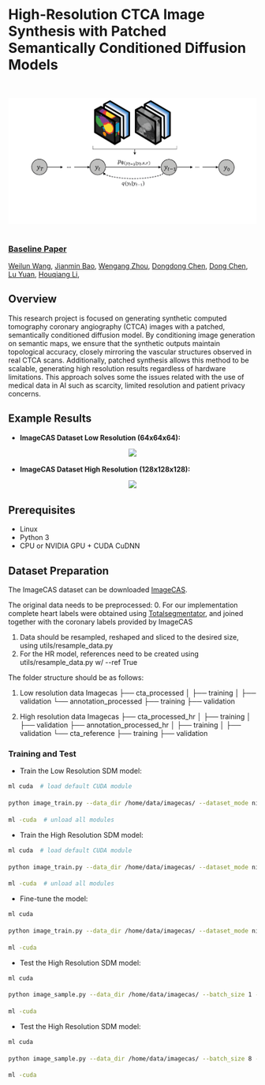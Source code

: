 # High-Resolution CTCA Image Synthesis with Patched Semantically Conditioned Diffusion Models

&nbsp;

<img src='assets/figura_slice-02.png' align="left">

&nbsp;

### [Baseline Paper](https://arxiv.org/abs/2207.00050)

[Weilun Wang](https://scholar.google.com/citations?hl=zh-CN&user=YfV4aCQAAAAJ), [Jianmin Bao](https://scholar.google.com/citations?hl=zh-CN&user=hjwvkYUAAAAJ), [Wengang Zhou](https://scholar.google.com/citations?hl=zh-CN&user=8s1JF8YAAAAJ), [Dongdong Chen](https://scholar.google.com/citations?hl=zh-CN&user=sYKpKqEAAAAJ), [Dong Chen](https://scholar.google.com/citations?hl=zh-CN&user=_fKSYOwAAAAJ), [Lu Yuan](https://scholar.google.com/citations?hl=zh-CN&user=k9TsUVsAAAAJ), [Houqiang Li](https://scholar.google.com/citations?hl=zh-CN&user=7sFMIKoAAAAJ),

## Overview

This research project is focused on generating synthetic computed tomography coronary angiography (CTCA) images with a patched, semantically conditioned diffusion model. By conditioning image generation on semantic maps, we ensure that the synthetic outputs maintain topological accuracy, closely mirroring the vascular structures observed in real CTCA scans. Additionally, patched synthesis allows this method to be scalable, generating high resolution results regardless of hardware limitations. This approach solves some the issues related with the use of medical data in AI such as scarcity, limited resolution and patient privacy concerns.


## Example Results
* **ImageCAS Dataset Low Resolution (64x64x64):**

<p align='center'>  
  <img src='assets/results_lr-03.png'/>
</p>

* **ImageCAS Dataset High Resolution (128x128x128):**

<p align='center'>  
  <img src='assets/results_hr-03.png'/>
</p>


## Prerequisites
- Linux
- Python 3
- CPU or NVIDIA GPU + CUDA CuDNN

## Dataset Preparation
The ImageCAS dataset can be downloaded [ImageCAS](https://github.com/XiaoweiXu/ImageCAS-A-Large-Scale-Dataset-and-Benchmark-for-Coronary-Artery-Segmentation-based-on-CT.git).

The original data needs to be preprocessed:
0. For our implementation complete heart labels were obtained using [Totalsegmentator](https://totalsegmentator.com/), and joined together with the coronary labels provided by ImageCAS
1. Data should be resampled, reshaped and sliced to the desired size, using utils/resample_data.py 
2. For the HR model, references need to be created using utils/resample_data.py w/ --ref True

The folder structure should be as follows:
1. Low resolution data
Imagecas
├── cta_processed
│   ├── training
│   ├── validation
└── annotation_processed
    ├── training
    ├── validation

2. High resolution data
Imagecas
├── cta_processed_hr
│   ├── training
│   ├── validation
├── annotation_processed_hr
│   ├── training
│   ├── validation
└── cta_reference
    ├── training
    ├── validation



### Training and Test

- Train the Low Resolution SDM model:
```bash
ml cuda  # load default CUDA module

python image_train.py --data_dir /home/data/imagecas/ --dataset_mode nifti --lr 1e-4 --batch_size 1 --attention_resolutions 16,8 --diffusion_steps 1000 --image_size 64 --learn_sigma True --noise_schedule cosine --num_channels 128 --num_head_channels 64 --num_res_blocks 2 --resblock_updown True --use_fp16 True --use_scale_shift_norm True --use_checkpoint True --num_classes 9 --class_cond True --no_instance True --lr_anneal_steps 20000

ml -cuda  # unload all modules
```

- Train the High Resolution SDM model:
```bash
ml cuda  # load default CUDA module

python image_train.py --data_dir /home/data/imagecas/ --dataset_mode nifti_hr --lr 1e-4 --batch_size 1 --attention_resolutions 16,8 --diffusion_steps 1000 --image_size 128 --learn_sigma True --noise_schedule cosine --num_channels 128 --num_head_channels 64 --num_res_blocks 2 --resblock_updown True --use_fp16 True --use_scale_shift_norm True --use_checkpoint False --num_classes 9 --class_cond True --no_instance True --lr_anneal_steps 40000 --reference True --pos_emb True

ml -cuda  # unload all modules
```

- Fine-tune the model:
```bash
ml cuda

python image_train.py --data_dir /home/data/imagecas/ --dataset_mode nifti --lr 1e-4 --batch_size 1 --attention_resolutions 16,8 --diffusion_steps 1000 --image_size 64 --learn_sigma True --noise_schedule cosine --num_channels 128 --num_head_channels 64 --num_res_blocks 2 --resblock_updown True --use_fp16 True --use_scale_shift_norm True --use_checkpoint True --num_classes 9 --class_cond True --no_instance True --lr_anneal_steps 40000 --drop_rate 0.2 --resume_checkpoint ./logs/model_folder/model020000.pt

ml -cuda
```

- Test the High Resolution SDM model:
```bash
ml cuda

python image_sample.py --data_dir /home/data/imagecas/ --batch_size 1 --dataset_mode nifti --attention_resolutions 16,8 --diffusion_steps 1000 --image_size 64 --learn_sigma True --noise_schedule cosine --num_channels 128 --num_head_channels 64 --num_res_blocks 2 --resblock_updown True --use_fp16 True --use_scale_shift_norm True  --num_classes 9 --class_cond True --no_instance True --num_samples 1 --s 1 --model_path ./logs/model_folder/model040000.pt --results_path ./results/results_name --history False --reference True --pos_emb True

ml -cuda
```

- Test the High Resolution SDM model:
```bash
ml cuda

python image_sample.py --data_dir /home/data/imagecas/ --batch_size 8 --dataset_mode nifti_hr --attention_resolutions 16,8 --diffusion_steps 1000 --image_size 128 --learn_sigma True --noise_schedule cosine --num_channels 128 --num_head_channels 64 --num_res_blocks 2 --resblock_updown True --use_fp16 True --use_scale_shift_norm True  --num_classes 9 --class_cond True --no_instance True --num_samples 8 --s 1 --model_path ./logs/model_folder/model040000.pt --results_path ./results/results_name --history False --reference True --pos_emb True

ml -cuda
```

